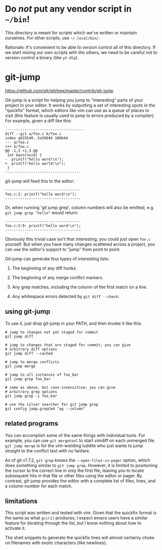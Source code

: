 # Do *not* put any vendor script in `~/bin`!

This directory is meant for scripts which we've written or maintain ourselves.
For other scripts, use `~/.local/bin/`.

Rationale: It's convenient to be able to version control all of this directory.
If we start mixing our own scripts with the others, we need to be careful not to
version control a binary (like `yt-dlp`).

##
# git-jump

<https://github.com/git/git/tree/master/contrib/git-jump>

Git-jump is a script for helping you jump to "interesting" parts of your project
in your editor.
It works  by outputting  a set  of interesting spots  in the  "quickfix" format,
which editors like  vim can use as a  queue of places to visit  (this feature is
usually used to jump to errors produced by a compiler).
For example, given a diff like this:

    ------------------------------------
    diff --git a/foo.c b/foo.c
    index a655540..5a59044 100644
    --- a/foo.c
    +++ b/foo.c
    @@ -1,3 +1,3 @@
     int main(void) {
    -  printf("hello word!\n");
    +  printf("hello world!\n");
     }
    -----------------------------------

git-jump will feed this to the editor:

    -----------------------------------
    foo.c:2: printf("hello word!\n");
    -----------------------------------

Or, when running 'git jump grep', column numbers will also be emitted,
e.g. `git jump grep "hello"` would return:

    -----------------------------------
    foo.c:2:9: printf("hello word!\n");
    -----------------------------------

Obviously this trivial case isn't that  interesting; you could just open `foo.c`
yourself.
But when  you have  many changes  scattered across  a project,  you can  use the
editor's support to "jump" from point to point.

Git-jump can generate four types of interesting lists:

  1. The beginning of any diff hunks.

  2. The beginning of any merge conflict markers.

  3. Any grep matches, including the column of the first match on a
     line.

  4. Any whitespace errors detected by `git diff --check`.

## using git-jump

To use it, just drop git-jump in your PATH, and then invoke it like this:

    # jump to changes not yet staged for commit
    git jump diff

    # jump to changes that are staged for commit; you can give
    # arbitrary diff options
    git jump diff --cached

    # jump to merge conflicts
    git jump merge

    # jump to all instances of foo_bar
    git jump grep foo_bar

    # same as above, but case-insensitive; you can give
    # arbitrary grep options
    git jump grep -i foo_bar

    # use the silver searcher for git jump grep
    git config jump.grepCmd "ag --column"

## related programs

You can accomplish some of the same things with individual tools.
For example, you can use `git mergetool` to start vimdiff on each unmerged file.
`git jump merge` is for the vim-wielding luddite who just wants to jump straight
to the conflict text with no fanfare.

As of  git v1.7.2,  `git grep` knows  the `--open-files-in-pager`  option, which
does something similar to `git jump grep`.
However, it is limited to positioning the cursor to the correct line in only the
first file, leaving  you to locate subsequent  hits in that file  or other files
using the editor or pager.
By contrast, git-jump provides the editor  with a complete list of files, lines,
and a column number for each match.

## limitations

This script was written and tested with vim.
Given that the quickfix  format is the same as what  `gcc(1)` produces, I expect
emacs users have  a similar feature for  iterating through the list,  but I know
nothing about how to activate it.

The shell snippets to generate the quickfix lines will almost certainly choke on
filenames with exotic characters (like newlines).
